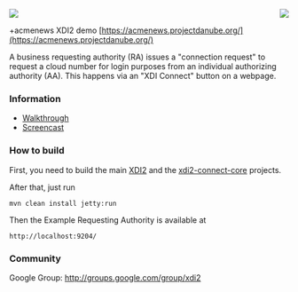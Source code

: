 <a href="http://projectdanube.org/" target="_blank"><img src="http://projectdanube.github.com/xdi2/images/projectdanube_logo.png" align="right"></a>
<img src="http://projectdanube.github.com/xdi2/images/logo64.png"><br>

 +acmenews XDI2 demo [https://acmenews.projectdanube.org/](https://acmenews.projectdanube.org/)

A business requesting authority (RA) issues a "connection request" to request a cloud number for login purposes from an individual authorizing authority (AA). This happens via an "XDI Connect" button on a webpage.

### Information

* [Walkthrough](https://github.com/projectdanube/xdi2-connect-acmenews/wiki/Walkthrough)
* [Screencast](https://github.com/projectdanube/xdi2-connect-acmenews/wiki/Screencast)

### How to build

First, you need to build the main [XDI2](http://github.com/projectdanube/xdi2) and the 
[xdi2-connect-core](http://github.com/projectdanube/xdi2-connect-core) projects.

After that, just run

    mvn clean install jetty:run

Then the Example Requesting Authority is available at

	http://localhost:9204/

### Community

Google Group: http://groups.google.com/group/xdi2
